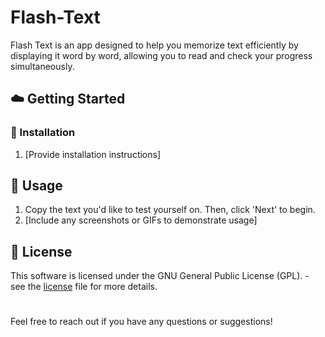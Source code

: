 # Flash-Text

Flash Text is an app designed to help you memorize text efficiently by displaying it word by word, allowing you to read and check your progress simultaneously.

## ☁️ Getting Started

### 💾 Installation

1. [Provide installation instructions]

## 📑 Usage

1. Copy the text you'd like to test yourself on. Then, click 'Next' to begin.
2. [Include any screenshots or GIFs to demonstrate usage]

## 📄 License

This software is licensed under the GNU General Public License (GPL). - see the [license](LICENSE.md) file for more details.

#
Feel free to reach out if you have any questions or suggestions!

